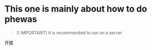 # This one is mainly about how to do phewas

> [! IMPORTANT]
> It is recommended to run on a server

开摆
